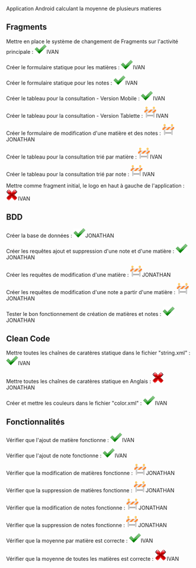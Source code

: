 Application Android calculant la moyenne de plusieurs matieres

## [<span class="octicon octicon-link"></span>](#fragments)[](#fragments)Fragments

Mettre en place le système de changement de Fragments sur l'activité principale : [![alt text](https://github.com/izyj/MoyenneProject/raw/master/doc/ok.png "OK")](https://github.com/izyj/MoyenneProject/blob/master/doc/ok.png)IVAN

Créer le formulaire statique pour les matières : [![alt text](https://github.com/izyj/MoyenneProject/raw/master/doc/ok.png "OK")](https://github.com/izyj/MoyenneProject/blob/master/doc/ok.png)IVAN

Créer le formulaire statique pour les notes : [![alt text](https://github.com/izyj/MoyenneProject/raw/master/doc/ok.png "OK")](https://github.com/izyj/MoyenneProject/blob/master/doc/ok.png)IVAN

Créer le tableau pour la consultation - Version Mobile : [![alt text](https://github.com/izyj/MoyenneProject/raw/master/doc/ok.png "OK")](https://github.com/izyj/MoyenneProject/blob/master/doc/ok.png)IVAN

Créer le tableau pour la consultation - Version Tablette : [![alt text](https://github.com/izyj/MoyenneProject/raw/master/doc/okko.png "EN CONSTRUCTION")](https://github.com/izyj/MoyenneProject/blob/master/doc/okko.png)IVAN

Créer le formulaire de modification d'une matière et des notes : [![alt text](https://github.com/izyj/MoyenneProject/raw/master/doc/okko.png "EN CONSTRUCTION")](https://github.com/izyj/MoyenneProject/blob/master/doc/okko.png)JONATHAN

Créer le tableau pour la consultation trié par matière : [![alt text](https://github.com/izyj/MoyenneProject/raw/master/doc/okko.png "EN CONSTRUCTION")](https://github.com/izyj/MoyenneProject/blob/master/doc/okko.png)IVAN

Créer le tableau pour la consultation trié par note : [![alt text](https://github.com/izyj/MoyenneProject/raw/master/doc/okko.png "EN CONSTRUCTION")](https://github.com/izyj/MoyenneProject/blob/master/doc/okko.png)IVAN

Mettre comme fragment initial, le logo en haut à gauche de l'application : [![alt text](https://github.com/izyj/MoyenneProject/raw/master/doc/ko.png "KO")](https://github.com/izyj/MoyenneProject/blob/master/doc/ko.png)IVAN

## [<span class="octicon octicon-link"></span>](#bdd)[](#bdd)BDD

Créer la base de données : [![alt text](https://github.com/izyj/MoyenneProject/raw/master/doc/ok.png "OK")](https://github.com/izyj/MoyenneProject/blob/master/doc/ok.png)JONATHAN

Créer les requêtes ajout et suppression d'une note et d'une matière : [![alt text](https://github.com/izyj/MoyenneProject/raw/master/doc/ok.png "OK")](https://github.com/izyj/MoyenneProject/blob/master/doc/ok.png)JONATHAN

Créer les requêtes de modification d'une matière : [![alt text](https://github.com/izyj/MoyenneProject/raw/master/doc/okko.png "EN CONSTRUCTION")](https://github.com/izyj/MoyenneProject/blob/master/doc/okko.png)JONATHAN

Créer les requêtes de modification d'une note a partir d'une matière : [![alt text](https://github.com/izyj/MoyenneProject/raw/master/doc/okko.png "EN CONSTRUCTION")](https://github.com/izyj/MoyenneProject/blob/master/doc/okko.png)JONATHAN

Tester le bon fonctionnement de création de matières et notes : [![alt text](https://github.com/izyj/MoyenneProject/raw/master/doc/ok.png "OK")](https://github.com/izyj/MoyenneProject/blob/master/doc/ok.png)JONATHAN

## [<span class="octicon octicon-link"></span>](#clean-code)[](#clean-code)Clean Code

Mettre toutes les chaînes de caratères statique dans le fichier "string.xml" : [![alt text](https://github.com/izyj/MoyenneProject/raw/master/doc/ok.png "OK")](https://github.com/izyj/MoyenneProject/blob/master/doc/ok.png)IVAN

Mettre toutes les chaînes de caratères statique en Anglais : [![alt text](https://github.com/izyj/MoyenneProject/raw/master/doc/ko.png "KO")](https://github.com/izyj/MoyenneProject/blob/master/doc/ko.png)JONATHAN

Créer et mettre les couleurs dans le fichier "color.xml" : [![alt text](https://github.com/izyj/MoyenneProject/raw/master/doc/ok.png "OK")](https://github.com/izyj/MoyenneProject/blob/master/doc/ok.png)IVAN

## [<span class="octicon octicon-link"></span>](#fonctionnalités)[](#fonctionnalités)Fonctionnalités

Vérifier que l'ajout de matière fonctionne : [![alt text](https://github.com/izyj/MoyenneProject/raw/master/doc/ok.png "OK")](https://github.com/izyj/MoyenneProject/blob/master/doc/ok.png)IVAN

Vérifier que l'ajout de note fonctionne : [![alt text](https://github.com/izyj/MoyenneProject/raw/master/doc/ok.png "OK")](https://github.com/izyj/MoyenneProject/blob/master/doc/ok.png)IVAN

Vérifier que la modification de matières fonctionne : [![alt text](https://github.com/izyj/MoyenneProject/raw/master/doc/okko.png "EN CONSTRUCTION")](https://github.com/izyj/MoyenneProject/blob/master/doc/okko.png)JONATHAN

Vérifier que la suppression de matières fonctionne : [![alt text](https://github.com/izyj/MoyenneProject/raw/master/doc/okko.png "EN CONSTRUCTION")](https://github.com/izyj/MoyenneProject/blob/master/doc/okko.png)JONATHAN

Vérifier que la modification de notes fonctionne : [![alt text](https://github.com/izyj/MoyenneProject/raw/master/doc/okko.png "EN CONSTRUCTION")](https://github.com/izyj/MoyenneProject/blob/master/doc/okko.png)JONATHAN

Vérifier que la suppression de notes fonctionne : [![alt text](https://github.com/izyj/MoyenneProject/raw/master/doc/okko.png "EN CONSTRUCTION")](https://github.com/izyj/MoyenneProject/blob/master/doc/okko.png)JONATHAN

Vérifier que la moyenne par matière est correcte : [![alt text](https://github.com/izyj/MoyenneProject/raw/master/doc/ok.png "OK")](https://github.com/izyj/MoyenneProject/blob/master/doc/ok.png)IVAN

Vérifier que la moyenne de toutes les matières est correcte : [![alt text](https://github.com/izyj/MoyenneProject/raw/master/doc/ko.png "KO")](https://github.com/izyj/MoyenneProject/blob/master/doc/ko.png)IVAN
